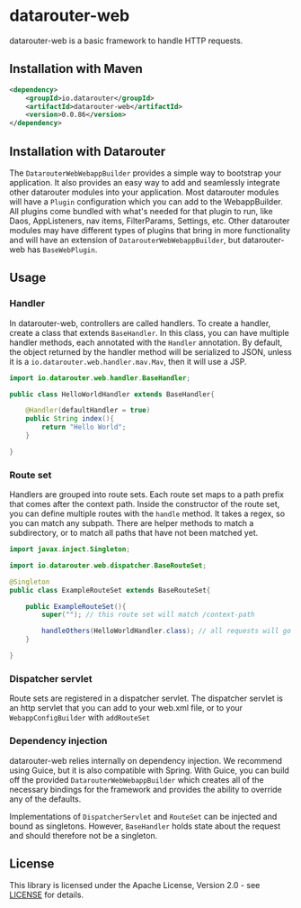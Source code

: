 # datarouter-web

datarouter-web is a basic framework to handle HTTP requests.

## Installation with Maven

```xml
<dependency>
	<groupId>io.datarouter</groupId>
	<artifactId>datarouter-web</artifactId>
	<version>0.0.86</version>
</dependency>
```

## Installation with Datarouter

The `DatarouterWebWebappBuilder` provides a simple way to bootstrap your application. It also provides an easy way 
to add and seamlessly integrate other datarouter modules into your application. Most datarouter modules will have a 
`Plugin` configuration which you can add to the WebappBuilder. All plugins come bundled with what's needed for that 
plugin to run, like Daos, AppListeners, nav items, FilterParams, Settings, etc. Other datarouter modules may have 
different types of plugins that bring in more functionality and will have an extension of `DatarouterWebWebappBuilder`, 
but datarouter-web has `BaseWebPlugin`. 

## Usage

### Handler

In datarouter-web, controllers are called handlers. To create a handler, create a class that extends `BaseHandler`. 
In this class, you can have multiple handler methods, each annotated with the `Handler` annotation.
By default, the object returned by the handler method will be serialized to JSON, unless it is a
`io.datarouter.web.handler.mav.Mav`, then it will use a JSP.

```java
import io.datarouter.web.handler.BaseHandler;

public class HelloWorldHandler extends BaseHandler{

	@Handler(defaultHandler = true)
	public String index(){
		return "Hello World";
	}

}
```

### Route set

Handlers are grouped into route sets. Each route set maps to a path prefix that comes after the context path.
Inside the constructor of the route set, you can define multiple routes with the `handle` method. It takes a regex, 
so you can match any subpath. There are helper methods to match a subdirectory, or to match all paths that have 
not been matched yet.

```java
import javax.inject.Singleton;

import io.datarouter.web.dispatcher.BaseRouteSet;

@Singleton
public class ExampleRouteSet extends BaseRouteSet{

	public ExampleRouteSet(){
		super(""); // this route set will match /context-path

		handleOthers(HelloWorldHandler.class); // all requests will go to this handler
	}

}
```

### Dispatcher servlet

Route sets are registered in a dispatcher servlet. The dispatcher servlet is an http servlet that you can add 
to your web.xml file, or to your `WebappConfigBuilder` with `addRouteSet`


### Dependency injection

datarouter-web relies internally on dependency injection. We recommend using Guice, but it is also compatible 
with Spring. With Guice, you can build off the provided `DatarouterWebWebappBuilder` which creates all of the 
necessary bindings for the framework and provides the ability to override any of the defaults. 

Implementations of `DispatcherServlet` and `RouteSet` can be injected and bound as singletons. However, 
`BaseHandler` holds state about the request and should therefore not be a singleton.

## License

This library is licensed under the Apache License, Version 2.0 - see [LICENSE](../LICENSE) for details.
